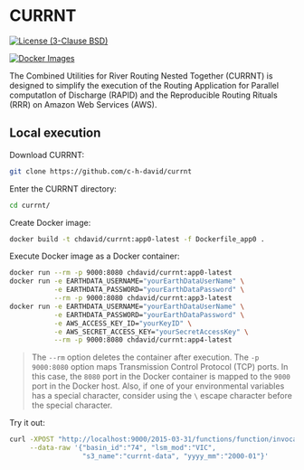 # CURRNT

[![License (3-Clause BSD)](https://img.shields.io/badge/license-BSD%203--Clause-yellow.svg)](https://github.com/c-h-david/currnt/blob/main/LICENSE)

[![Docker Images](https://img.shields.io/badge/docker-images-blue?logo=docker)](https://hub.docker.com/r/chdavid/currnt/tags)

The Combined Utilities for River Routing Nested Together (CURRNT) is designed to
simplify the execution of the Routing Application for Parallel computatIon of
Discharge (RAPID) and the Reproducible Routing Rituals (RRR) on Amazon Web
Services (AWS).

## Local execution

Download CURRNT:

```bash
git clone https://github.com/c-h-david/currnt
```

Enter the CURRNT directory:

```bash
cd currnt/
```

Create Docker image:

```bash
docker build -t chdavid/currnt:app0-latest -f Dockerfile_app0 .
```

Execute Docker image as a Docker container:

```bash
docker run --rm -p 9000:8080 chdavid/currnt:app0-latest
docker run -e EARTHDATA_USERNAME="yourEarthDataUserName" \
           -e EARTHDATA_PASSWORD="yourEarthDataPassword" \
           --rm -p 9000:8080 chdavid/currnt:app3-latest
docker run -e EARTHDATA_USERNAME="yourEarthDataUserName" \
           -e EARTHDATA_PASSWORD="yourEarthDataPassword" \
           -e AWS_ACCESS_KEY_ID="yourKeyID" \
           -e AWS_SECRET_ACCESS_KEY="yourSecretAccessKey" \
           --rm -p 9000:8080 chdavid/currnt:app4-latest
```

> The `--rm` option deletes the container after execution. The `-p 9000:8080`
> option maps Transmission Control Protocol (TCP) ports. In this case, the
> `8080` port in the Docker container is mapped to the `9000` port in the Docker
> host. Also, if one of your environmental variables has a special character,
> consider using the `\` escape character before the special character.

Try it out:

```bash
curl -XPOST "http://localhost:9000/2015-03-31/functions/function/invocations" \
     --data-raw '{"basin_id":"74", "lsm_mod":"VIC",
                  "s3_name":"currnt-data", "yyyy_mm":"2000-01"}'
```
